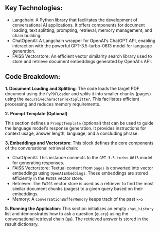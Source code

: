 ## Key Technologies:

* Langchain: A Python library that facilitates the development of conversational AI applications. It offers components for document loading, text splitting, prompting, retrieval, memory management, and chain building.
* ChatOpenAI: A Langchain wrapper for OpenAI's ChatGPT API, enabling interaction with the powerful GPT-3.5-turbo-0613 model for language generation.
* FAISS Vectorstore: An efficient vector similarity search library used to store and retrieve document embeddings generated by OpenAI's API.

## Code Breakdown:

**1. Document Loading and Splitting**:
The code loads the target PDF document using the `PyPDFLoader` and splits it into smaller chunks (pages) using the `RecursiveCharacterTextSplitter`. This facilitates efficient processing and reduces memory requirements.

**2. Prompt Template (Optional)**:

This section defines a `PromptTemplate` (optional) that can be used to guide the language model's response generation. It provides instructions for context usage, answer length, language, and a concluding phrase.

**3. Embeddings and Vectorstore**:
This block defines the core components of the conversational retrieval chain:

- ChatOpenAI: This instance connects to the `GPT-3.5-turbo-0613` model for generating responses.
- FAISS Vectorstore: Textual content from `pages` is converted into vector embeddings using `OpenAIEmbeddings`. These embeddings are stored efficiently in the `FAISS` vector store.
- Retriever: The `FAISS` vector store is used as a retriever to find the most similar document chunks (pages) to a given query based on their embeddings.
- Memory: A `ConversationBufferMemory` keeps track of the past `k=5`
 
**5. Running the Application**:
This section initializes an empty `chat_history` list and demonstrates how to ask a question (`query`) using the conversational retrieval chain (`qa`). The retrieved answer is stored in the result dictionary.
